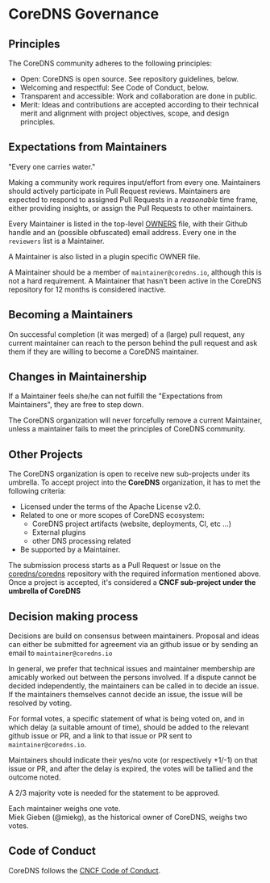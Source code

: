 # CoreDNS Governance

## Principles

The CoreDNS community adheres to the following principles:

- Open: CoreDNS is open source. See repository guidelines, below.
- Welcoming and respectful: See Code of Conduct, below.
- Transparent and accessible: Work and collaboration are done in public.
- Merit: Ideas and contributions are accepted according to their technical merit and alignment with project objectives, scope, and design principles.


## Expectations from Maintainers

"Every one carries water."

Making a community work requires input/effort from every one. Maintainers should actively
participate in Pull Request reviews. Maintainers are expected to respond to assigned Pull Requests
in a *reasonable* time frame, either providing insights, or assign the Pull Requests to other
maintainers.

Every Maintainer is listed in the top-level [OWNERS](https://github.com/coredns/coredns/OWNERS)
file, with their Github handle and an (possible obfuscated) email address. Every one in the
`reviewers` list is a Maintainer.

A Maintainer is also listed in a plugin specific OWNER file.

A Maintainer should be a member of `maintainer@coredns.io`, although this is not a hard requirement.
A Maintainer that hasn't been active in the CoreDNS repository for 12 months is considered inactive.

## Becoming a Maintainers

On successful completion (it was merged) of a (large) pull request, any current maintainer can reach
to the person behind the pull request and ask them if they are willing to become a CoreDNS
maintainer.

## Changes in Maintainership

If a Maintainer feels she/he can not fulfill the "Expectations from Maintainers", they are free to
step down.

The CoreDNS organization will never forcefully remove a current Maintainer, unless a maintainer
fails to meet the principles of CoreDNS community.


## Other Projects

The CoreDNS organization is open to receive new sub-projects under its umbrella. To accept project
into the __CoreDNS__ organization, it has to met the following criteria:

- Licensed under the terms of the Apache License v2.0.
- Related to one or more scopes of CoreDNS ecosystem:
  - CoreDNS project artifacts (website, deployments, CI, etc ...)
  - External plugins
  - other DNS processing related
- Be supported by a Maintainer.

The submission process starts as a Pull Request or Issue on the
[coredns/coredns](https://github.com/coredns/coredns) repository with the required information
mentioned above. Once a project is accepted, it's considered a __CNCF sub-project under the umbrella
of CoreDNS__

## Decision making process

Decisions are build on consensus between maintainers.
Proposal and ideas can either be submitted for agreement via an github issue or by sending an email to `maintainer@coredns.io`

In general, we prefer that technical issues and maintainer membership are amicably worked out between the persons involved.
If a dispute cannot be decided independently, the maintainers can be called in to decide an issue.
If the maintainers themselves cannot decide an issue, the issue will be resolved by voting.

For formal votes, a specific statement of what is being voted on, and in which delay (a suitable amount of time),
should be added to the relevant github issue or PR, and a link to that issue
or PR sent to `maintainer@coredns.io`.

Maintainers should indicate their yes/no vote (or respectively +1/-1) on that issue or PR,
and after the delay is expired, the votes will be tallied and the outcome noted.

A 2/3 majority vote is needed for the statement to be approved.

Each maintainer weighs one vote.<br>
Miek Gieben (@miekg), as the historical owner of CoreDNS, weighs two votes.

## Code of Conduct

CoreDNS follows the [CNCF Code of Conduct](https://github.com/coredns/coredns/CODE-OF-CONDUCT.md).

